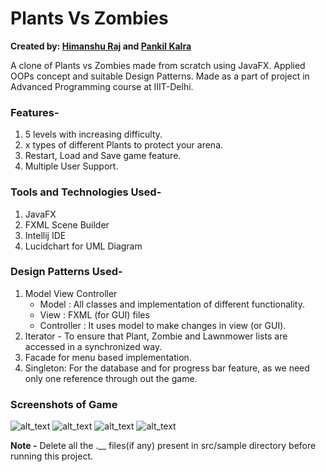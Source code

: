 # Plants Vs Zombies
**Created by:
[Himanshu Raj](https://www.github.com/himanshuraj18) and [Pankil Kalra](https://www.github.com/pankilkalra)**

A clone of Plants vs Zombies made from scratch using JavaFX. Applied OOPs concept and suitable Design Patterns.
Made as a part of project in Advanced Programming course at IIIT-Delhi.

### Features-
1. 5 levels with increasing difficulty.
2. x types of different Plants to protect your arena.
3. Restart, Load and Save game feature.
4. Multiple User Support.

### Tools and Technologies Used-
1. JavaFX
2. FXML Scene Builder
3. Intellij IDE
4. Lucidchart for UML Diagram

### Design Patterns Used-
1. Model View Controller
   - Model : All classes and implementation of different functionality.
   - View  : FXML (for GUI) files
   - Controller : It uses model to make changes in view (or GUI).
2. Iterator - To ensure that Plant, Zombie and Lawnmower lists are accessed in a synchronized way.
3. Facade for menu based implementation.
4. Singleton: For the database and for progress bar feature, as we need only one reference through out the game.

### Screenshots of Game
![alt_text](https://github.com/himanshuraj18/PlantsVsZombies/Screenshots/final-1.png)
![alt_text](https://github.com/himanshuraj18/PlantsVsZombies/Screenshots/final-2.png)
![alt_text](https://github.com/himanshuraj18/PlantsVsZombies/Screenshots/final-3.png)
![alt_text](https://github.com/himanshuraj18/PlantsVsZombies/Screenshots/final-4.png)

**Note -** Delete all the .__ files(if any) present in src/sample directory before running this project.